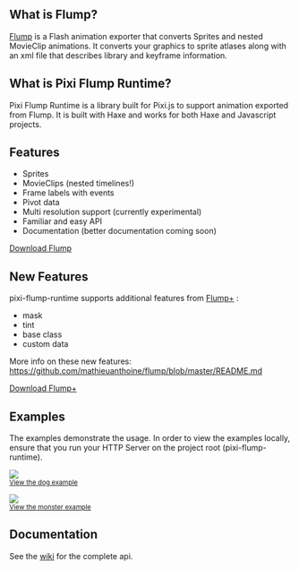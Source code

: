 ## What is Flump?

[Flump](https://github.com/tconkling/flump) is a Flash animation exporter that converts Sprites and nested MovieClip animations. It converts your graphics to sprite atlases along with an xml file that describes library and keyframe information.

## What is Pixi Flump Runtime?

Pixi Flump Runtime is a library built for Pixi.js to support animation exported from Flump. It is built with Haxe and works for both Haxe and Javascript projects.

## Features
- Sprites
- MovieClips (nested timelines!)
- Frame labels with events
- Pivot data
- Multi resolution support (currently experimental)
- Familiar and easy API
- Documentation (better documentation coming soon)

[Download Flump](<https://github.com/tconkling/flump/releases/tag/v1.5.1>)

## New Features
pixi-flump-runtime supports additional features from [Flump+](https://github.com/mathieuanthoine/flump) :
- mask
- tint
- base class
- custom data

More info on these new features: https://github.com/mathieuanthoine/flump/blob/master/README.md

[Download Flump+](<https://github.com/mathieuanthoine/flump/tree/master/release/>)

## Examples

The examples demonstrate the usage. In order to view the examples locally, ensure that you run your HTTP Server on the project root (pixi-flump-runtime).


<a href="https://cdn.rawgit.com/jackwlee01/pixi-flump-runtime/master/examples/js/dog/bin/index.html"><img src="http://i.imgur.com/k3mjwgR.png"></a>
<br><sub><a href="https://cdn.rawgit.com/jackwlee01/pixi-flump-runtime/master/examples/js/dog/bin/index.html">View the dog example</a></sub>

<a href="https://cdn.rawgit.com/jackwlee01/pixi-flump-runtime/master/examples/js/monster/bin/index.html"><img src="http://i.imgur.com/MAzJOL6.png"></a>
<br><sub><a href="https://cdn.rawgit.com/jackwlee01/pixi-flump-runtime/master/examples/js/monster/bin/index.html">View the monster example</a></sub>

## Documentation

See the [wiki](https://github.com/jackwlee01/pixi-flump-runtime/wiki) for the complete api.

